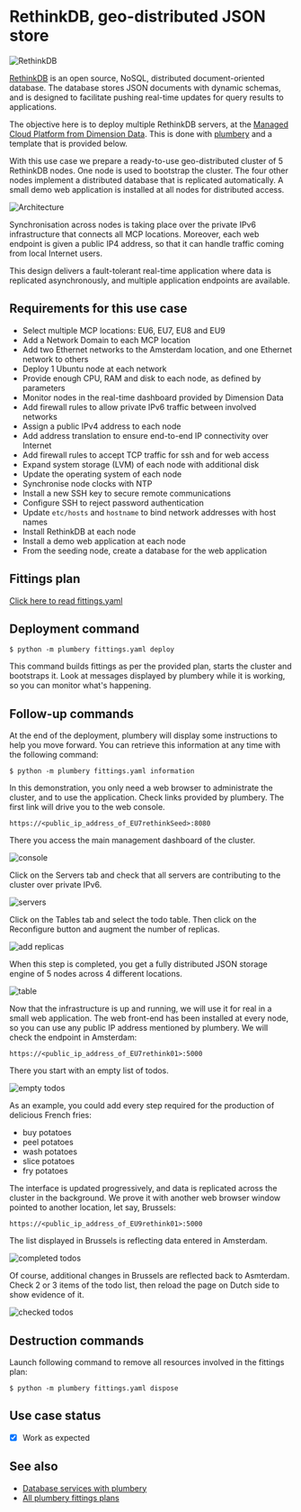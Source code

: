 # RethinkDB, geo-distributed JSON store

![RethinkDB](docs/rethinkdb.png)

[RethinkDB](https://rethinkdb.com/) is an open source, NoSQL, distributed document-oriented database. The database stores JSON documents with dynamic schemas, and is designed to facilitate pushing real-time updates for query results to applications.

The objective here is to deploy multiple RethinkDB servers, at the [Managed Cloud Platform from Dimension Data](http://cloud.dimensiondata.com/eu/en/).
This is done with [plumbery](https://docs.mcp-services.net/display/PLUM/Plumbery) and a template that is provided below.

With this use case we prepare a ready-to-use geo-distributed cluster of 5 RethinkDB nodes. One node is used to bootstrap the cluster. The four other nodes implement a distributed database that is replicated automatically. A small demo web application is installed at all nodes for distributed access.

![Architecture](docs/architecture.png)

Synchronisation across nodes is taking place over the private IPv6 infrastructure that connects all MCP locations. Moreover, each web endpoint is given a public IP4 address, so that it can handle traffic coming from local Internet users.

This design delivers a fault-tolerant real-time application where data is replicated asynchronously, and multiple application endpoints are available.

## Requirements for this use case

* Select multiple MCP locations: EU6, EU7, EU8 and EU9
* Add a Network Domain to each MCP location
* Add two Ethernet networks to the Amsterdam location, and one Ethernet network to others
* Deploy 1 Ubuntu node at each network
* Provide enough CPU, RAM and disk to each node, as defined by parameters
* Monitor nodes in the real-time dashboard provided by Dimension Data
* Add firewall rules to allow private IPv6 traffic between involved networks
* Assign a public IPv4 address to each node
* Add address translation to ensure end-to-end IP connectivity over Internet
* Add firewall rules to accept TCP traffic for ssh and for web access
* Expand system storage (LVM) of each node with additional disk
* Update the operating system of each node
* Synchronise node clocks with NTP
* Install a new SSH key to secure remote communications
* Configure SSH to reject password authentication
* Update `etc/hosts` and `hostname` to bind network addresses with host names
* Install RethinkDB at each node
* Install a demo web application at each node
* From the seeding node, create a database for the web application

## Fittings plan

[Click here to read fittings.yaml](fittings.yaml)

## Deployment command

    $ python -m plumbery fittings.yaml deploy

This command builds fittings as per the provided plan, starts the cluster
and bootstraps it. Look at messages displayed by plumbery while it is
working, so you can monitor what's happening.

## Follow-up commands

At the end of the deployment, plumbery will display some instructions
to help you move forward. You can retrieve this information at any time with the following command:

    $ python -m plumbery fittings.yaml information

In this demonstration, you only need a web browser to administrate the cluster, and to use the application.
Check links provided by plumbery. The first link will drive you to the web console.

    https://<public_ip_address_of_EU7rethinkSeed>:8080

There you access the main management dashboard of the cluster.

![console](docs/dashboard.png)

Click on the Servers tab and check that all servers are contributing to the cluster over private IPv6.

![servers](docs/servers.png)

Click on the Tables tab and select the todo table. Then click on the Reconfigure button and augment the number of replicas.

![add replicas](docs/add_replicas.png)

When this step is completed, you get a fully distributed JSON storage engine of 5 nodes across 4 different locations.

![table](docs/table.png)

Now that the infrastructure is up and running, we will use it for real in a small web application. The web front-end has been installed at every node, so you can use any public IP address mentioned by plumbery. We will check the endpoint in Amsterdam:

    https://<public_ip_address_of_EU7rethink01>:5000

There you start with an empty list of todos.

![empty todos](docs/todos.png)

As an example, you could add every step required for the production of delicious French fries:
- buy potatoes
- peel potatoes
- wash potatoes
- slice potatoes
- fry potatoes

The interface is updated progressively, and data is replicated across the cluster in the background. We prove it with another web browser window pointed to another location, let say, Brussels:

    https://<public_ip_address_of_EU9rethink01>:5000

The list displayed in Brussels is reflecting data entered in Amsterdam.

![completed todos](docs/todo_fries.png)

Of course, additional changes in Brussels are reflected back to Asmterdam. Check 2 or 3 items of the todo list, then reload the page on Dutch side to show evidence of it.

![checked todos](docs/todo_checked.png)

## Destruction commands

Launch following command to remove all resources involved in the fittings plan:

    $ python -m plumbery fittings.yaml dispose

## Use case status

- [X] Work as expected

## See also

- [Database services with plumbery](../)
- [All plumbery fittings plans](../../)

